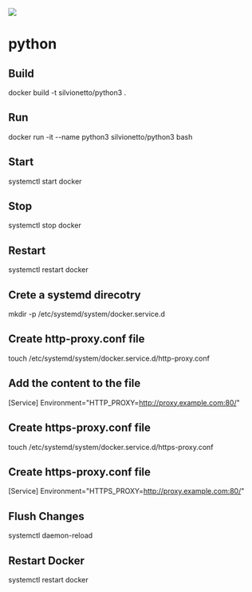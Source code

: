 [![](https://images.microbadger.com/badges/image/silvionetto/python3.svg)](https://microbadger.com/images/silvionetto/python3 "Get your own image badge on microbadger.com")

# python

## Build
docker build -t silvionetto/python3 .



## Run
docker run -it --name python3 silvionetto/python3 bash



## Start
systemctl start docker

## Stop
systemctl stop docker

## Restart
systemctl restart docker

## Crete a systemd direcotry
mkdir -p /etc/systemd/system/docker.service.d

## Create http-proxy.conf file
touch /etc/systemd/system/docker.service.d/http-proxy.conf

## Add the content to the file
[Service]
Environment="HTTP_PROXY=http://proxy.example.com:80/"

## Create https-proxy.conf file
touch /etc/systemd/system/docker.service.d/https-proxy.conf

## Create https-proxy.conf file
[Service]
Environment="HTTPS_PROXY=http://proxy.example.com:80/"

## Flush Changes
systemctl daemon-reload

## Restart Docker
systemctl restart docker